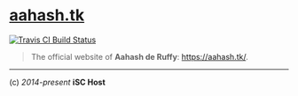 # [aahash.tk](https://aahash.tk/)

[![Travis CI Build Status](https://travis-ci.org/iSC-Host/aahash.me.svg?branch=gh-pages)](https://travis-ci.org/iSC-Host/aahash.me)

> The official website of **Aahash de Ruffy**: https://aahash.tk/.

----
(c) *2014-present* **iSC Host**
